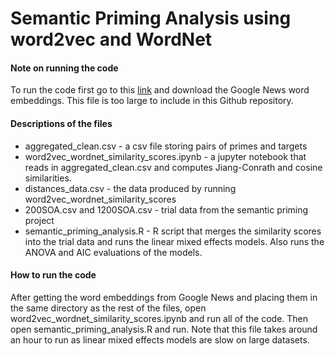 # Semantic Priming Analysis using word2vec and WordNet

#### Note on running the code
To run the code first go to this [link](https://code.google.com/archive/p/word2vec/) and download the Google News word embeddings. This file is too large to include in this Github repository.

#### Descriptions of the files
* aggregated_clean.csv - a csv file storing pairs of primes and targets
* word2vec_wordnet_similarity_scores.ipynb - a jupyter notebook that reads in aggregated_clean.csv and computes Jiang-Conrath and cosine similarities. 
* distances_data.csv - the data produced by running word2vec_wordnet_similarity_scores
* 200SOA.csv and 1200SOA.csv - trial data from the semantic priming project
* semantic_priming_analysis.R - R script that merges the similarity scores into the trial data and runs the linear mixed effects models. Also runs the ANOVA and AIC evaluations of the models.

#### How to run the code
After getting the word embeddings from Google News and placing them in the same directory as the rest of the files, open word2vec_wordnet_similarity_scores.ipynb and run all of the code.
Then open semantic_priming_analysis.R and run. Note that this file takes around an hour to run as linear mixed effects models are slow on large datasets.
